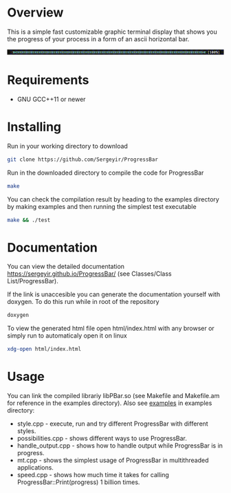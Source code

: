 # Overview

This is a simple fast customizable graphic terminal display that shows you the progress of your process in a form of an ascii horizontal bar.

![](https://github.com/Sergeyir/ProgressBar/blob/main/preview/pbar_demo.gif)

# Requirements

- GNU GCC++11 or newer

# Installing

Run in your working directory to download

```sh
git clone https://github.com/Sergeyir/ProgressBar
```

Run in the downloaded directory to compile the code for ProgressBar

```sh 
make
```

You can check the compilation result by heading to the examples directory by making examples and then running the simplest test executable

```sh
make && ./test
```

# Documentation

You can view the detailed documentation https://sergeyir.github.io/ProgressBar/ (see Classes/Class List/ProgressBar).

If the link is unaccesible you can generate the documentation yourself with doxygen. To do this run while in root of the repository

```sh
doxygen
```

To view the generated html file open html/index.html with any browser or simply run to automaticaly open it on linux

```sh
xdg-open html/index.html
```

# Usage

You can link the compiled librariy libPBar.so (see Makefile and Makefile.am for reference in the examples directory). Also see [examples](https://sergeyir.github.io/ProgressBar/examples.html) in examples directory:
- style.cpp - execute, run and try different ProgressBar with different styles.
- possibilities.cpp - shows different ways to use ProgressBar.
- handle_output.cpp - shows how to handle output while ProgressBar is in progress.
- mt.cpp - shows the simplest usage of ProgressBar in multithreaded applications.
- speed.cpp - shows how much time it takes for calling ProgressBar::Print(progress) 1 billion times.
